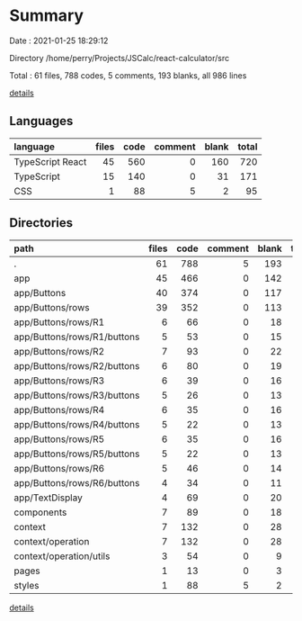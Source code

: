 # Summary

Date : 2021-01-25 18:29:12

Directory /home/perry/Projects/JSCalc/react-calculator/src

Total : 61 files,  788 codes, 5 comments, 193 blanks, all 986 lines

[details](details.md)

## Languages
| language | files | code | comment | blank | total |
| :--- | ---: | ---: | ---: | ---: | ---: |
| TypeScript React | 45 | 560 | 0 | 160 | 720 |
| TypeScript | 15 | 140 | 0 | 31 | 171 |
| CSS | 1 | 88 | 5 | 2 | 95 |

## Directories
| path | files | code | comment | blank | total |
| :--- | ---: | ---: | ---: | ---: | ---: |
| . | 61 | 788 | 5 | 193 | 986 |
| app | 45 | 466 | 0 | 142 | 608 |
| app/Buttons | 40 | 374 | 0 | 117 | 491 |
| app/Buttons/rows | 39 | 352 | 0 | 113 | 465 |
| app/Buttons/rows/R1 | 6 | 66 | 0 | 18 | 84 |
| app/Buttons/rows/R1/buttons | 5 | 53 | 0 | 15 | 68 |
| app/Buttons/rows/R2 | 7 | 93 | 0 | 22 | 115 |
| app/Buttons/rows/R2/buttons | 6 | 80 | 0 | 19 | 99 |
| app/Buttons/rows/R3 | 6 | 39 | 0 | 16 | 55 |
| app/Buttons/rows/R3/buttons | 5 | 26 | 0 | 13 | 39 |
| app/Buttons/rows/R4 | 6 | 35 | 0 | 16 | 51 |
| app/Buttons/rows/R4/buttons | 5 | 22 | 0 | 13 | 35 |
| app/Buttons/rows/R5 | 6 | 35 | 0 | 16 | 51 |
| app/Buttons/rows/R5/buttons | 5 | 22 | 0 | 13 | 35 |
| app/Buttons/rows/R6 | 5 | 46 | 0 | 14 | 60 |
| app/Buttons/rows/R6/buttons | 4 | 34 | 0 | 11 | 45 |
| app/TextDisplay | 4 | 69 | 0 | 20 | 89 |
| components | 7 | 89 | 0 | 18 | 107 |
| context | 7 | 132 | 0 | 28 | 160 |
| context/operation | 7 | 132 | 0 | 28 | 160 |
| context/operation/utils | 3 | 54 | 0 | 9 | 63 |
| pages | 1 | 13 | 0 | 3 | 16 |
| styles | 1 | 88 | 5 | 2 | 95 |

[details](details.md)